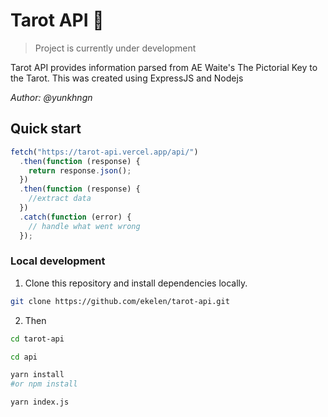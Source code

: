 # Tarot API 🔮

> Project is currently under development

Tarot API provides information parsed from AE Waite's The Pictorial Key to the Tarot. This was created using ExpressJS and Nodejs

*Author: @yunkhngn*

## Quick start

```javascript
fetch("https://tarot-api.vercel.app/api/")
  .then(function (response) {
    return response.json();
  })
  .then(function (response) {
    //extract data
  })
  .catch(function (error) {
    // handle what went wrong
  });
```

### Local development

1. Clone this repository and install dependencies locally.

```sh
git clone https://github.com/ekelen/tarot-api.git
```

2. Then
```sh
cd tarot-api

cd api

yarn install
#or npm install

yarn index.js
```
